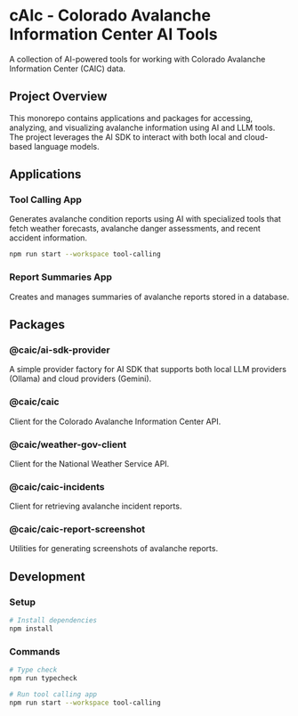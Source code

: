 # cAIc - Colorado Avalanche Information Center AI Tools

A collection of AI-powered tools for working with Colorado Avalanche Information Center (CAIC) data.

## Project Overview

This monorepo contains applications and packages for accessing, analyzing, and visualizing avalanche information using AI and LLM tools. The project leverages the AI SDK to interact with both local and cloud-based language models.

## Applications

### Tool Calling App

Generates avalanche condition reports using AI with specialized tools that fetch weather forecasts, avalanche danger assessments, and recent accident information.

```bash
npm run start --workspace tool-calling
```

### Report Summaries App

Creates and manages summaries of avalanche reports stored in a database.

## Packages

### @caic/ai-sdk-provider

A simple provider factory for AI SDK that supports both local LLM providers (Ollama) and cloud providers (Gemini).

### @caic/caic

Client for the Colorado Avalanche Information Center API.

### @caic/weather-gov-client

Client for the National Weather Service API.

### @caic/caic-incidents

Client for retrieving avalanche incident reports.

### @caic/caic-report-screenshot

Utilities for generating screenshots of avalanche reports.

## Development

### Setup

```bash
# Install dependencies
npm install
```

### Commands

```bash
# Type check
npm run typecheck

# Run tool calling app
npm run start --workspace tool-calling
```